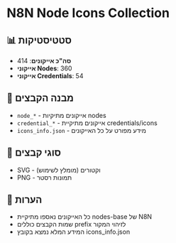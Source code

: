 # N8N Node Icons Collection

## 📊 סטטיסטיקות
- **סה"כ אייקונים**: 414
- **אייקוני Nodes**: 360
- **אייקוני Credentials**: 54

## 📁 מבנה הקבצים
- `node_*` - אייקונים מתיקיות nodes
- `credential_*` - אייקונים מתיקיית credentials/icons
- `icons_info.json` - מידע מפורט על כל האייקונים

## 🎨 סוגי קבצים
- SVG - וקטורים (מומלץ לשימוש)
- PNG - תמונות רסטר

## 📝 הערות
- כל האייקונים נאספו מתיקיית nodes-base של N8N
- שמות הקבצים כוללים prefix לזיהוי המקור
- המידע המלא נמצא בקובץ icons_info.json
